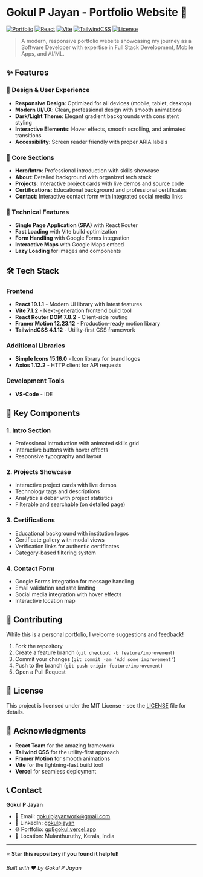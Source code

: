# Gokul P Jayan - Portfolio Website 🚀

[![Portfolio](https://img.shields.io/badge/Portfolio-Live-brightgreen)](https://gp8gokul.vercel.app)
[![React](https://img.shields.io/badge/React-19.1.1-blue)](https://reactjs.org/)
[![Vite](https://img.shields.io/badge/Vite-7.1.2-purple)](https://vitejs.dev/)
[![TailwindCSS](https://img.shields.io/badge/TailwindCSS-4.1.12-38bdf8)](https://tailwindcss.com/)
[![License](https://img.shields.io/badge/License-MIT-yellow.svg)](LICENSE)

> A modern, responsive portfolio website showcasing my journey as a Software Developer with expertise in Full Stack Development, Mobile Apps, and AI/ML.

## ✨ Features

### 🎨 Design & User Experience
- **Responsive Design**: Optimized for all devices (mobile, tablet, desktop)
- **Modern UI/UX**: Clean, professional design with smooth animations
- **Dark/Light Theme**: Elegant gradient backgrounds with consistent styling
- **Interactive Elements**: Hover effects, smooth scrolling, and animated transitions
- **Accessibility**: Screen reader friendly with proper ARIA labels

### 📱 Core Sections
- **Hero/Intro**: Professional introduction with skills showcase
- **About**: Detailed background with organized tech stack
- **Projects**: Interactive project cards with live demos and source code
- **Certifications**: Educational background and professional certificates
- **Contact**: Interactive contact form with integrated social media links

### 🔧 Technical Features
- **Single Page Application (SPA)** with React Router
- **Fast Loading** with Vite build optimization
- **Form Handling** with Google Forms integration
- **Interactive Maps** with Google Maps embed
- **Lazy Loading** for images and components

## 🛠️ Tech Stack

### Frontend
- **React 19.1.1** - Modern UI library with latest features
- **Vite 7.1.2** - Next-generation frontend build tool
- **React Router DOM 7.8.2** - Client-side routing
- **Framer Motion 12.23.12** - Production-ready motion library
- **TailwindCSS 4.1.12** - Utility-first CSS framework

### Additional Libraries
- **Simple Icons 15.16.0** - Icon library for brand logos
- **Axios 1.12.2** - HTTP client for API requests

### Development Tools
- **VS-Code** - IDE 

## 🎯 Key Components

### 1. **Intro Section**
- Professional introduction with animated skills grid
- Interactive buttons with hover effects
- Responsive typography and layout

### 2. **Projects Showcase**
- Interactive project cards with live demos
- Technology tags and descriptions
- Analytics sidebar with project statistics
- Filterable and searchable (on detailed page)

### 3. **Certifications**
- Educational background with institution logos
- Certificate gallery with modal views
- Verification links for authentic certificates
- Category-based filtering system

### 4. **Contact Form**
- Google Forms integration for message handling
- Email validation and rate limiting
- Social media integration with hover effects
- Interactive location map

## 🤝 Contributing

While this is a personal portfolio, I welcome suggestions and feedback!

1. Fork the repository
2. Create a feature branch (`git checkout -b feature/improvement`)
3. Commit your changes (`git commit -am 'Add some improvement'`)
4. Push to the branch (`git push origin feature/improvement`)
5. Open a Pull Request

## 📄 License

This project is licensed under the MIT License - see the [LICENSE](LICENSE) file for details.

## 🙏 Acknowledgments

- **React Team** for the amazing framework
- **Tailwind CSS** for the utility-first approach
- **Framer Motion** for smooth animations
- **Vite** for the lightning-fast build tool
- **Vercel** for seamless deployment

## 📞 Contact

**Gokul P Jayan**
- 📧 Email: gokulpjayanwork@gmail.com
- 💼 LinkedIn: [gokulpjayan](https://www.linkedin.com/in/gokulpjayan/)
- 🌐 Portfolio: [gp8gokul.vercel.app](https://gp8gokul.vercel.app)
- 📍 Location: Mulanthuruthy, Kerala, India

---

⭐ **Star this repository if you found it helpful!**

*Built with ❤️ by Gokul P Jayan*
